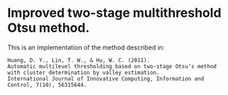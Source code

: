 # Improved two-stage multithreshold Otsu method.

This is an implementation of the method described in:

```
Huang, D. Y., Lin, T. W., & Hu, W. C. (2011).
Automatic multilevel thresholding based on two-stage Otsu’s method with cluster determination by valley estimation.
International Journal of Innovative Computing, Information and Control, 7(10), 56315644.
```

